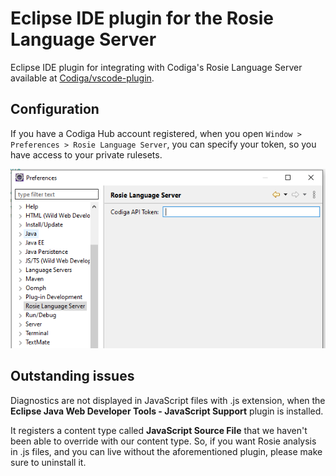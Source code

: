 # Eclipse IDE plugin for the Rosie Language Server

Eclipse IDE plugin for integrating with Codiga's Rosie Language Server available at [Codiga/vscode-plugin](https://github.com/codiga/vscode-plugin/server).

## Configuration

If you have a Codiga Hub account registered, when you open `Window > Preferences > Rosie Language Server`,
you can specify your token, so you have access to your private rulesets.

![Rosie Language Server preferences](docs/rosie_language_server_preferences.png) 

## Outstanding issues

Diagnostics are not displayed in JavaScript files with .js extension, when the **Eclipse Java Web Developer Tools - JavaScript Support** plugin is installed.

It registers a content type called **JavaScript Source File** that we haven't been able to override with our content type. So, if you want Rosie analysis in .js files,
and you can live without the aforementioned plugin, please make sure to uninstall it.
